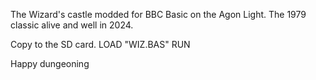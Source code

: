 The Wizard's castle modded for BBC Basic on the Agon Light.
The 1979 classic alive and well in 2024.

Copy to the SD card.
LOAD "WIZ.BAS"
RUN

Happy dungeoning

